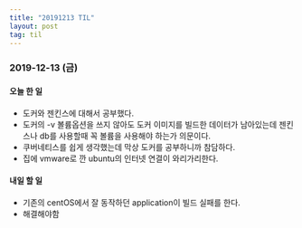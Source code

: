 ```yaml
---
title: "20191213 TIL"
layout: post
tag: til
---
```


### 2019-12-13 (금)
#### 오늘 한 일  
- 도커와 젠킨스에 대해서 공부했다.
- 도커의 -v 볼륨옵션을 쓰지 않아도 도커 이미지를 빌드한 데이터가 남아있는데 젠킨스나 db를 사용할때 꼭 볼륨을 사용해야 하는가 의문이다.
- 쿠버네티스를 쉽게 생각했는데 막상 도커를 공부하니까 참담하다.
- 집에 vmware로 깐 ubuntu의 인터넷 연결이 와리가리한다.


#### 내일 할 일
- 기존의 centOS에서 잘 동작하던 application이 빌드 실패를 한다.
- 해결해야함



